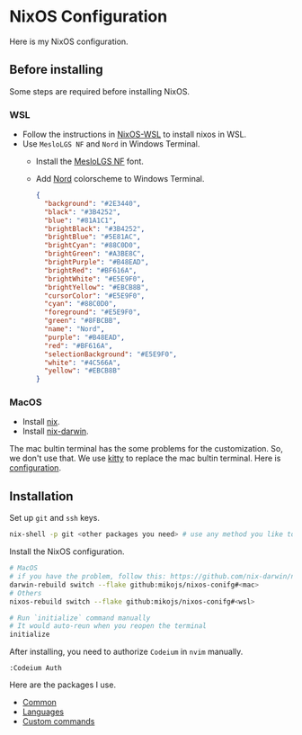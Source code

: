 # NixOS Configuration

Here is my NixOS configuration.

## Before installing

Some steps are required before installing NixOS.

### WSL

- Follow the instructions in [NixOS-WSL](https://github.com/nix-community/NixOS-WSL) to install nixos in WSL.
- Use `MesloLGS NF` and `Nord` in Windows Terminal.
    - Install the [MesloLGS NF](https://github.com/IlanCosman/tide?tab=readme-ov-file#fonts) font.
    - Add [Nord](https://www.nordtheme.com/) colorscheme to Windows Terminal.

      ```json
      {
        "background": "#2E3440",
        "black": "#3B4252",
        "blue": "#81A1C1",
        "brightBlack": "#3B4252",
        "brightBlue": "#5E81AC",
        "brightCyan": "#88C0D0",
        "brightGreen": "#A3BE8C",
        "brightPurple": "#B48EAD",
        "brightRed": "#BF616A",
        "brightWhite": "#E5E9F0",
        "brightYellow": "#EBCB8B",
        "cursorColor": "#E5E9F0",
        "cyan": "#88C0D0",
        "foreground": "#E5E9F0",
        "green": "#8FBCBB",
        "name": "Nord",
        "purple": "#B48EAD",
        "red": "#BF616A",
        "selectionBackground": "#E5E9F0",
        "white": "#4C566A",
        "yellow": "#EBCB8B"
      }
      ```

### MacOS

- Install [nix](https://nixos.org/download/).
- Install [nix-darwin](https://github.com/nix-darwin/nix-darwin).

The mac bultin terminal has the some problems for the customization. So, we don't use that.
We use [kitty](https://sw.kovidgoyal.net/kitty/) to replace the mac bultin terminal. Here is [configuration](./home-manager/kitty.nix).

## Installation

Set up `git` and `ssh` keys.

```bash
nix-shell -p git <other packages you need> # use any method you like to set up `ssh` keys
```

Install the NixOS configuration.

```bash
# MacOS
# if you have the problem, follow this: https://github.com/nix-darwin/nix-darwin?tab=readme-ov-file#step-2-installing-nix-darwin
darwin-rebuild switch --flake github:mikojs/nixos-conifg#<mac>
# Others
nixos-rebuild switch --flake github:mikojs/nixos-conifg#<wsl>

# Run `initialize` command manually
# It would auto-reun when you reopen the terminal
initialize
```

After installing, you need to authorize `Codeium` in `nvim` manually.

```nvim
:Codeium Auth
```

Here are the packages I use.

- [Common](./docs/PACKAGES.md)
- [Languages](./docs/LANGUAGES.md)
- [Custom commands](./docs/CUSTOM_COMMANDS.md)

